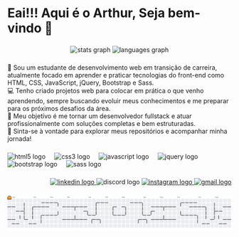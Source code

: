 <h1 align="left">Eai!!! Aqui é o Arthur, Seja bem-vindo 👋</h1>

###

<div align="center">
  <img src="https://github-readme-stats.vercel.app/api?username=arthursantos1&hide_title=false&hide_rank=false&show_icons=true&include_all_commits=true&count_private=true&disable_animations=false&theme=dracula&locale=en&hide_border=false&order=1" height="150" alt="stats graph"  />
  <img src="https://github-readme-stats.vercel.app/api/top-langs?username=arthursantos1&locale=en&hide_title=false&layout=compact&card_width=320&langs_count=5&theme=discord_old_blurple&hide_border=false&order=2" height="150" alt="languages graph"  />
</div>

###

<p align="left">👋 Sou um estudante de desenvolvimento web em transição de carreira, atualmente focado em aprender e praticar tecnologias do front-end como HTML, CSS, JavaScript, jQuery, Bootstrap e Sass.<br>💻 Tenho criado projetos web para colocar em prática o que venho aprendendo, sempre buscando evoluir meus conhecimentos e me preparar para os próximos desafios da área.<br>🎯 Meu objetivo é me tornar um desenvolvedor fullstack e atuar profissionalmente com soluções completas e bem estruturadas.<br>🚀 Sinta-se à vontade para explorar meus repositórios e acompanhar minha jornada!</p>

###

<div align="left">
  <img src="https://cdn.jsdelivr.net/gh/devicons/devicon/icons/html5/html5-original.svg" height="40" alt="html5 logo"  />
  <img width="12" />
  <img src="https://cdn.jsdelivr.net/gh/devicons/devicon/icons/css3/css3-original.svg" height="40" alt="css3 logo"  />
  <img width="12" />
  <img src="https://cdn.jsdelivr.net/gh/devicons/devicon/icons/javascript/javascript-original.svg" height="40" alt="javascript logo"  />
  <img width="12" />
  <img src="https://cdn.jsdelivr.net/gh/devicons/devicon/icons/jquery/jquery-original.svg" height="40" alt="jquery logo"  />
  <img width="12" />
  <img src="https://cdn.jsdelivr.net/gh/devicons/devicon/icons/bootstrap/bootstrap-original.svg" height="40" alt="bootstrap logo"  />
  <img width="12" />
  <img src="https://cdn.jsdelivr.net/gh/devicons/devicon/icons/sass/sass-original.svg" height="40" alt="sass logo"  />
</div>

###

<div align="right">
  <a href="https://www.linkedin.com/in/arthur-dos-santos-vale-7732971b1/" target="_blank">
    <img src="https://raw.githubusercontent.com/maurodesouza/profile-readme-generator/master/src/assets/icons/social/linkedin/default.svg" width="52" height="40" alt="linkedin logo"  />
  </a>
  <img src="https://raw.githubusercontent.com/maurodesouza/profile-readme-generator/master/src/assets/icons/social/discord/default.svg" width="52" height="40" alt="discord logo"  />
  <a href="https://www.instagram.com/arthur_svale/" target="_blank">
    <img src="https://raw.githubusercontent.com/maurodesouza/profile-readme-generator/master/src/assets/icons/social/instagram/default.svg" width="52" height="40" alt="instagram logo"  />
  </a>
  <a href="https://mail.google.com/mail/u/0/?ogbl#inboxhttps://mail.google.com/mail/u/0/?ogbl#inbox" target="_blank">
    <img src="https://raw.githubusercontent.com/maurodesouza/profile-readme-generator/master/src/assets/icons/social/gmail/default.svg" width="52" height="40" alt="gmail logo"  />
  </a>
</div>

###

<picture>
  <source media="(prefers-color-scheme: dark)" srcset="https://raw.githubusercontent.com/arthursantos1/arthursantos1/output/pacman-contribution-graph-dark.svg">
  <source media="(prefers-color-scheme: light)" srcset="https://raw.githubusercontent.com/arthursantos1/arthursantos1/output/pacman-contribution-graph.svg">
  <img alt="pacman contribution graph" src="https://raw.githubusercontent.com/arthursantos1/arthursantos1/output/pacman-contribution-graph.svg">
</picture>

###
